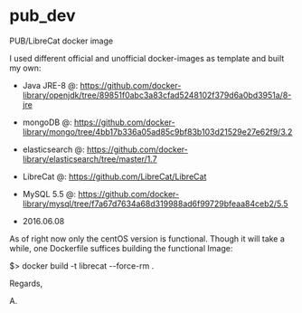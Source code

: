 # pub_dev
PUB/LibreCat docker image

I used different official and unofficial docker-images as template and built my own:

* Java JRE-8 @: https://github.com/docker-library/openjdk/tree/89851f0abc3a83cfad5248102f379d6a0bd3951a/8-jre

* mongoDB @: https://github.com/docker-library/mongo/tree/4bb17b336a05ad85c9bf83b103d21529e27e62f9/3.2

* elasticsearch @: https://github.com/docker-library/elasticsearch/tree/master/1.7

* LibreCat @: https://github.com/LibreCat/LibreCat

* MySQL 5.5 @: https://github.com/docker-library/mysql/tree/f7a67d7634a68d319988ad6f99729bfeaa84ceb2/5.5

- 2016.06.08

As of right now only the centOS version is functional. Though it will take a while, one Dockerfile suffices
building the functional Image:

$> docker build -t librecat --force-rm .

Regards,

A.
